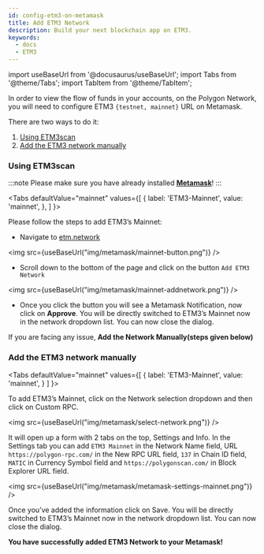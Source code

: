 ```yaml
---
id: config-etm3-on-metamask
title: Add ETM3 Network
description: Build your next blockchain app on ETM3.
keywords:
  - docs
  - ETM3
---
```


import useBaseUrl from '@docusaurus/useBaseUrl';
import Tabs from '@theme/Tabs';
import TabItem from '@theme/TabItem';

In order to view the flow of funds in your accounts, on the Polygon Network, you will need to configure ETM3 `{testnet, mainnet}` URL on Metamask.

There are two ways to do it:
1. [Using ETM3scan](/develop/metamask/config-etm3-on-metamask.md#Using-ETM3scan)
2. [Add the ETM3 network manually](/develop/metamask/config-etm3-on-metamask.md#add-the-etm3-network-manually)

### Using ETM3scan

:::note
Please make sure you have already installed <ins>**[Metamask](https://metamask.io/)**</ins>!
:::

<Tabs
  defaultValue="mainnet"
  values={[
    { label: 'ETM3-Mainnet', value: 'mainnet', },
  ]
}>

<TabItem value="mainnet">

Please follow the steps to add ETM3’s Mainnet:

- Navigate to [etm.network](https://etm.network/)

<img src={useBaseUrl("img/metamask/mainnet-button.png")} />
<p></p>

- Scroll down to the bottom of the page and click on the button `Add ETM3 Network`

<img src={useBaseUrl("img/metamask/mainnet-addnetwork.png")} />

- Once you click the button you will see a Metamask Notification, now click on **Approve**.
You will be directly switched to ETM3’s Mainnet now in the network dropdown list. You can now close the dialog.

</TabItem>

</Tabs>

If you are facing any issue, **Add the Network Manually(steps given below)**

### Add the ETM3 network manually

<Tabs
  defaultValue="mainnet"
  values={[
    { label: 'ETM3-Mainnet', value: 'mainnet', }
  ]
}>


<TabItem value="mainnet">
To add ETM3’s Mainnet, click on the Network selection dropdown and then click on Custom RPC.

<img src={useBaseUrl("img/metamask/select-network.png")} />

It will open up a form with 2 tabs on the top, Settings and Info. In the Settings tab you can add `ETM3 Mainnet` in the Network Name field, URL `https://polygon-rpc.com/` in the New RPC URL field, `137` in Chain ID field, `MATIC` in Currency Symbol field and `https://polygonscan.com/` in Block Explorer URL field.

<img src={useBaseUrl("img/metamask/metamask-settings-mainnet.png")} />

Once you’ve added the information click on Save. You will be directly switched to ETM3’s Mainnet now in the network dropdown list. You can now close the dialog.
</TabItem>
</Tabs>

**You have successfully added ETM3 Network to your Metamask!**
